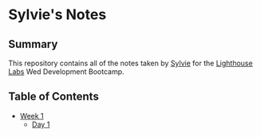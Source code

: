 # Sylvie's Notes

## Summary

This repository contains all of the notes taken by [Sylvie](https://github.com/sylvielcq) for the [Lighthouse Labs](https://www.lighthouselabs.ca/) Wed Development Bootcamp.


## Table of Contents

* [Week 1](/Week_1)
  * [Day 1](/Week_1/Day_1)
  
